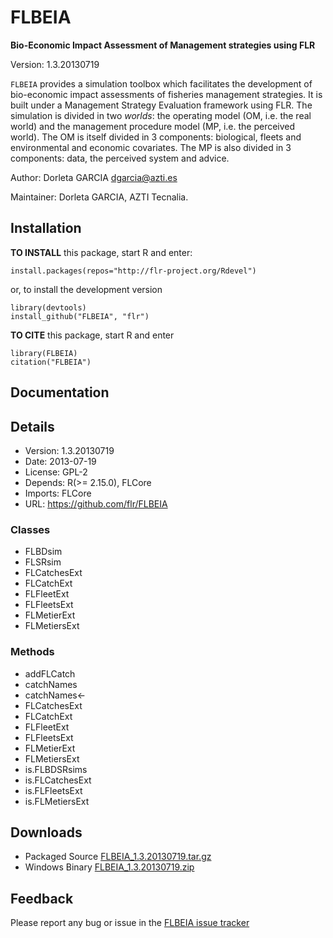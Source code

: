 # FLBEIA

**Bio-Economic Impact Assessment of Management strategies using FLR**

Version: 1.3.20130719

`FLBEIA` provides a simulation toolbox which facilitates the development of bio-economic impact assessments of fisheries management strategies. It is built under a Management Strategy Evaluation framework using FLR. The simulation is divided in two *worlds*: the operating model (OM, i.e. the real world) and the management procedure model (MP, i.e. the perceived world). The OM is itself divided in 3 components: biological, fleets and environmental and economic covariates. The MP is also divided in 3 components: data, the 
perceived system and advice.

Author: Dorleta GARCIA <dgarcia@azti.es>

Maintainer: Dorleta GARCIA, AZTI Tecnalia.


## Installation

**TO INSTALL** this package, start R and enter:

	install.packages(repos="http://flr-project.org/Rdevel")

or, to install the development version

	library(devtools)
	install_github("FLBEIA", "flr")

**TO CITE** this package, start R and enter

	library(FLBEIA)
	citation("FLBEIA")

## Documentation

## Details

- Version: 1.3.20130719
- Date: 2013-07-19
- License: GPL-2
- Depends: R(>= 2.15.0), FLCore
- Imports: FLCore
- URL: <https://github.com/flr/FLBEIA>

### Classes
  - FLBDsim
  - FLSRsim
  - FLCatchesExt
  - FLCatchExt
  - FLFleetExt
  - FLFleetsExt
  - FLMetierExt
  - FLMetiersExt


### Methods
  - addFLCatch
  - catchNames
  - catchNames<-
  - FLCatchesExt
  - FLCatchExt
  - FLFleetExt
  - FLFleetsExt
  - FLMetierExt
  - FLMetiersExt
  - is.FLBDSRsims
  - is.FLCatchesExt
  - is.FLFleetsExt
  - is.FLMetiersExt

## Downloads
- Packaged Source [FLBEIA_1.3.20130719.tar.gz](http://flr-project.org/Rdevel/src/contrib/FLBEIA_1.3.20130719.tar.gz)
- Windows Binary [FLBEIA_1.3.20130719.zip](http://flr-project.org/Rdevel/bin/windows/contrib/3.0/FLBEIA_1.3.20130719.zip)

## Feedback
Please report any bug or issue in the [FLBEIA issue tracker](https://github.com/flr/FLBEIA/issues)
